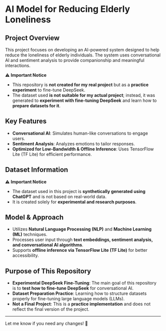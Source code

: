 # AI Model for Reducing Elderly Loneliness

## Project Overview
This project focuses on developing an AI-powered system designed to help reduce the loneliness of elderly individuals. The system uses conversational AI and sentiment analysis to provide companionship and meaningful interactions.

⚠️ **Important Notice**
- This repository is **not created for my real project** but as a **practice experiment** to fine-tune DeepSeek.
- The dataset used **is not suitable for my actual project**; instead, it was generated to **experiment with fine-tuning DeepSeek** and learn how to **prepare datasets for it**.

## Key Features
- **Conversational AI**: Simulates human-like conversations to engage users.
- **Sentiment Analysis**: Analyzes emotions to tailor responses.
- **Optimized for Low-Bandwidth & Offline Inference**: Uses TensorFlow Lite (TF Lite) for efficient performance.

## Dataset Information
⚠️ **Important Notice**
- The dataset used in this project is **synthetically generated using ChatGPT** and is not based on real-world data.
- It is created solely for **experimental and research purposes**.

## Model & Approach
- Utilizes **Natural Language Processing (NLP)** and **Machine Learning (ML)** techniques.
- Processes user input through **text embeddings, sentiment analysis, and conversational AI algorithms**.
- Supports **offline inference via TensorFlow Lite (TF Lite)** for better accessibility.

## Purpose of This Repository
- **Experimental DeepSeek Fine-Tuning**: The main goal of this repository is to **test how to fine-tune DeepSeek** for conversational AI.
- **Dataset Preparation Practice**: Learning how to structure datasets properly for fine-tuning large language models (LLMs).
- **Not a Final Project**: This is a **practice implementation** and does not reflect the final version of the project.

---

Let me know if you need any changes! 🚀  

  

